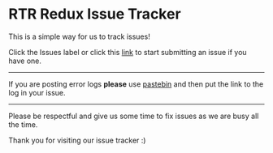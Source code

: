 # RTR Redux Issue Tracker

This is a simple way for us to track issues!

Click the Issues label or click this [link](https://github.com/RTRGitHub/RTRRedux/issues) to start submitting an issue if you have one.

***

If you are posting error logs **please** use [pastebin](http://pastebin.com/) and then put the link to the log in your issue.

***

Please be respectful and give us some time to fix issues as we are busy all the time.

Thank you for visiting our issue tracker :)
